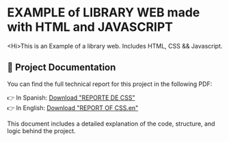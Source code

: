# EXAMPLE of LIBRARY WEB made with HTML and JAVASCRIPT
&lt;Hi>This is an Example of a library web. Includes HTML, CSS &amp;&amp; Javascript.
## 📄 Project Documentation

You can find the full technical report for this project in the following PDF:

👉 In Spanish: [Download "REPORTE DE CSS"](docs/REPORTE%20DE%20CSS.pdf)  
👉 In English: [Download "REPORT OF CSS.en"](docs/REPORT%20OF%20CSS.en.pdf)


This document includes a detailed explanation of the code, structure, and logic behind the project.

